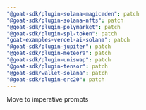 ```yaml
---
"@goat-sdk/plugin-solana-magiceden": patch
"@goat-sdk/plugin-solana-nfts": patch
"@goat-sdk/plugin-polymarket": patch
"@goat-sdk/plugin-spl-token": patch
"goat-examples-vercel-ai-solana": patch
"@goat-sdk/plugin-jupiter": patch
"@goat-sdk/plugin-meteora": patch
"@goat-sdk/plugin-uniswap": patch
"@goat-sdk/plugin-tensor": patch
"@goat-sdk/wallet-solana": patch
"@goat-sdk/plugin-erc20": patch
---
```


Move to imperative prompts
